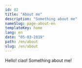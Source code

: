 ```yaml
---
id: 02
title: "About me"
description: "Something about me"
nameSlug: page-about-en
templateKey: home
lang: en
date: "05-03-2019"
path: /en/about
slug: /en/about
---
```


Hello! ciao! Something about me!
